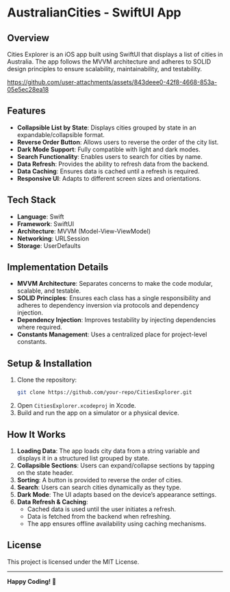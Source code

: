 # AustralianCities - SwiftUI App

## Overview
Cities Explorer is an iOS app built using SwiftUI that displays a list of cities in Australia. The app follows the MVVM architecture and adheres to SOLID design principles to ensure scalability, maintainability, and testability.

https://github.com/user-attachments/assets/843deee0-42f8-4668-853a-05e5ec28ea18

## Features
- **Collapsible List by State**: Displays cities grouped by state in an expandable/collapsible format.
- **Reverse Order Button**: Allows users to reverse the order of the city list.
- **Dark Mode Support**: Fully compatible with light and dark modes.
- **Search Functionality**: Enables users to search for cities by name.
- **Data Refresh**: Provides the ability to refresh data from the backend.
- **Data Caching**: Ensures data is cached until a refresh is required.
- **Responsive UI**: Adapts to different screen sizes and orientations.

## Tech Stack
- **Language**: Swift
- **Framework**: SwiftUI
- **Architecture**: MVVM (Model-View-ViewModel)
- **Networking**: URLSession
- **Storage**: UserDefaults 

## Implementation Details
- **MVVM Architecture**: Separates concerns to make the code modular, scalable, and testable.
- **SOLID Principles**: Ensures each class has a single responsibility and adheres to dependency inversion via protocols and dependency injection.
- **Dependency Injection**: Improves testability by injecting dependencies where required.
- **Constants Management**: Uses a centralized place for project-level constants.

## Setup & Installation
1. Clone the repository:
   ```sh
   git clone https://github.com/your-repo/CitiesExplorer.git
   ```
2. Open `CitiesExplorer.xcodeproj` in Xcode.
3. Build and run the app on a simulator or a physical device.

## How It Works
1. **Loading Data**: The app loads city data from a string variable and displays it in a structured list grouped by state.
2. **Collapsible Sections**: Users can expand/collapse sections by tapping on the state header.
3. **Sorting**: A button is provided to reverse the order of cities.
4. **Search**: Users can search cities dynamically as they type.
5. **Dark Mode**: The UI adapts based on the device’s appearance settings.
6. **Data Refresh & Caching**:
   - Cached data is used until the user initiates a refresh.
   - Data is fetched from the backend when refreshing.
   - The app ensures offline availability using caching mechanisms.


## License
This project is licensed under the MIT License.

---
**Happy Coding! 🚀**

